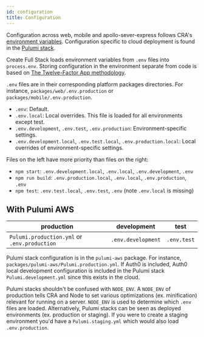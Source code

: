 ```yaml
---
id: configuration
title: Configuration
---
```


Configuration across web, mobile and apollo-sever-express follows CRA's [environment variables](https://create-react-app.dev/docs/adding-custom-environment-variables/). Configuration specific to cloud deployment is found in the [Pulumi stack](https://www.pulumi.com/docs/intro/concepts/stack/).

Create Full Stack loads environment variables from `.env` files into `process.env`. Storing configuration in the environment separate from code is based on [The Twelve-Factor App methodology](https://12factor.net/config).

`.env` files are in their corresponding platform packages directories. For instance, `packages/web/.env.production` or `packages/mobile/.env.production`.

- `.env`: Default.
- `.env.local`: Local overrides. This file is loaded for all environments except test.
- `.env.development`, `.env.test`, `.env.production`: Environment-specific settings.
- `.env.development.local`, `.env.test.local`, `.env.production.local`: Local overrides of environment-specific settings.

Files on the left have more priority than files on the right:

- `npm start`: `.env.development.local`, `.env.local`, `.env.development`, `.env`
- `npm run build`: `.env.production.local`, `.env.local`, `.env.production`, `.env`
- `npm test`: `.env.test.local`, `.env.test`, `.env` (note `.env.local` is missing)

## With Pulumi AWS

| production                                   | development        | test        |
| -------------------------------------------- | ------------------ | ----------- |
| `Pulumi.production.yml` or `.env.production` | `.env.development` | `.env.test` |

Pulumi stack configuration is in the `pulumi-aws` package. For instance, `packages/pulumi-aws/Pulumi.production.yml`. If Auth0 is included, Auth0 local development configuration is included in the Pulumi stack `Pulumi.development.yml` since this exists in the cloud.

Pulumi stacks shouldn't be confused with `NODE_ENV`. A `NODE_ENV` of production tells CRA and Node to set various optimizations (ex. minification) relevant for running on a server. `NODE_ENV` is used to determine which `.env` files are loaded. Alternatively, Pulumi stacks can be seen as deployed environments (ex. production or staging). If you were to create a staging environment you'd have a `Pulumi.staging.yml` which would also load `.env.production`.
